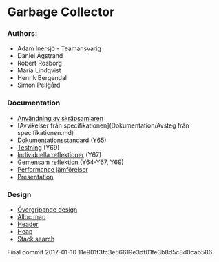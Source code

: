 # Garbage Collector

### Authors: 
* Adam Inersjö - Teamansvarig
* Daniel Ågstrand
* Robert Rosborg
* Maria Lindqvist
* Henrik Bergendal
* Simon Pellgård

### Documentation
- [Användning av skräpsamlaren](Dokumentation/Användning.md)
- [Avvikelser från specifikationen](Dokumentation/Avsteg från specifikationen.md)
- [Dokumentationsstandard](Dokumentation/Dokumentationsstandard.md) (Y65)
- [Testning](Dokumentation/Enhetstestning.md) (Y69)
- [Individuella reflektioner](Dokumentation/Sjalvreflektioner.pdf) (Y67)
- [Gemensam reflektion](Dokumentation/Gemensam-reflektion.pdf) (Y64-Y67, Y69)
- [Performance jämförelser](Dokumentation/perf_tests.md)
- [Presentation](Dokumentation/ioopm%20redovisning.pdf)

### Design
- [Övergripande design](Dokumentation/Design/Övergripande%20design%20och%20uppdelning.md)
- [Alloc map](Dokumentation/Design/Alloc_map.md)
- [Header](Dokumentation/Design/Header.md)
- [Heap](Dokumentation/Design/Heap.md)
- [Stack search](Dokumentation/Design/Stack_search.md)

Final commit 2017-01-10 11e901f3fc3e56619e3df01fe3b8d5c8d0cab586 
